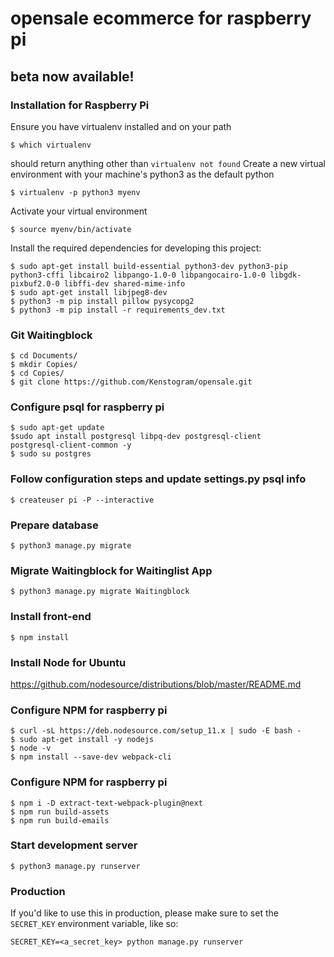 # opensale ecommerce for raspberry pi
## beta now available!

### Installation for Raspberry Pi
Ensure you have virtualenv installed and on your path
```
$ which virtualenv
```
should return anything other than `virtualenv not found`
Create a new virtual environment with your machine's python3 as the default python
```
$ virtualenv -p python3 myenv
```
Activate your virtual environment
```
$ source myenv/bin/activate
```
Install the required dependencies for developing this project:
```
$ sudo apt-get install build-essential python3-dev python3-pip python3-cffi libcairo2 libpango-1.0-0 libpangocairo-1.0-0 libgdk-pixbuf2.0-0 libffi-dev shared-mime-info
$ sudo apt-get install libjpeg8-dev
$ python3 -m pip install pillow pysycopg2
$ python3 -m pip install -r requirements_dev.txt
```
### Git Waitingblock
```
$ cd Documents/
$ mkdir Copies/
$ cd Copies/
$ git clone https://github.com/Kenstogram/opensale.git
```
### Configure psql for raspberry pi
```
$ sudo apt-get update
$sudo apt install postgresql libpq-dev postgresql-client 
postgresql-client-common -y
$ sudo su postgres
```
### Follow configuration steps and update settings.py psql info
```
$ createuser pi -P --interactive
```
### Prepare database
```
$ python3 manage.py migrate
```
### Migrate Waitingblock for Waitinglist App
```
$ python3 manage.py migrate Waitingblock
```
### Install front-end
```
$ npm install
```
### Install Node for Ubuntu
https://github.com/nodesource/distributions/blob/master/README.md
### Configure NPM for raspberry pi
```
$ curl -sL https://deb.nodesource.com/setup_11.x | sudo -E bash -
$ sudo apt-get install -y nodejs
$ node -v
$ npm install --save-dev webpack-cli
```
### Configure NPM for raspberry pi
```
$ npm i -D extract-text-webpack-plugin@next
$ npm run build-assets
$ npm run build-emails
```
### Start development server
```
$ python3 manage.py runserver
```
### Production
If you'd like to use this in production, please make sure to set the `SECRET_KEY` environment variable, like so:
```
SECRET_KEY=<a_secret_key> python manage.py runserver
```

